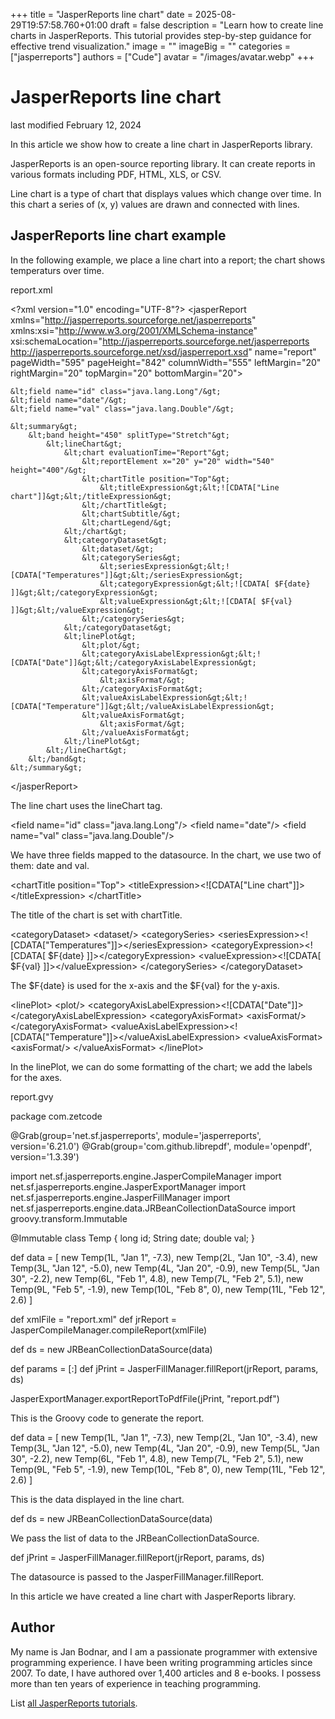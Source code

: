 +++
title = "JasperReports line chart"
date = 2025-08-29T19:57:58.760+01:00
draft = false
description = "Learn how to create line charts in JasperReports. This tutorial provides step-by-step guidance for effective trend visualization."
image = ""
imageBig = ""
categories = ["jasperreports"]
authors = ["Cude"]
avatar = "/images/avatar.webp"
+++

# JasperReports line chart

last modified February 12, 2024 

In this article we show how to create a line chart in JasperReports library.

JasperReports is an open-source reporting library. It can create
reports in various formats including PDF, HTML, XLS, or CSV.

Line chart is a type of chart that displays values which change over time. In
this chart a series of (x, y) values are drawn and connected with lines.

## JasperReports line chart example

In the following example, we place a line chart into a report; the chart shows
temperaturs over time.

report.xml
  

&lt;?xml version="1.0" encoding="UTF-8"?&gt;
&lt;jasperReport xmlns="http://jasperreports.sourceforge.net/jasperreports"
        xmlns:xsi="http://www.w3.org/2001/XMLSchema-instance"
        xsi:schemaLocation="http://jasperreports.sourceforge.net/jasperreports
            http://jasperreports.sourceforge.net/xsd/jasperreport.xsd"
        name="report" pageWidth="595" pageHeight="842" columnWidth="555"
        leftMargin="20" rightMargin="20" topMargin="20" bottomMargin="20"&gt;

    &lt;field name="id" class="java.lang.Long"/&gt;
    &lt;field name="date"/&gt;
    &lt;field name="val" class="java.lang.Double"/&gt;

    &lt;summary&gt;
        &lt;band height="450" splitType="Stretch"&gt;
            &lt;lineChart&gt;
                &lt;chart evaluationTime="Report"&gt;
                    &lt;reportElement x="20" y="20" width="540" height="400"/&gt;
                    &lt;chartTitle position="Top"&gt;
                        &lt;titleExpression&gt;&lt;![CDATA["Line chart"]]&gt;&lt;/titleExpression&gt;
                    &lt;/chartTitle&gt;
                    &lt;chartSubtitle/&gt;
                    &lt;chartLegend/&gt;
                &lt;/chart&gt;
                &lt;categoryDataset&gt;
                    &lt;dataset/&gt;
                    &lt;categorySeries&gt;
                        &lt;seriesExpression&gt;&lt;![CDATA["Temperatures"]]&gt;&lt;/seriesExpression&gt;
                        &lt;categoryExpression&gt;&lt;![CDATA[ $F{date} ]]&gt;&lt;/categoryExpression&gt;
                        &lt;valueExpression&gt;&lt;![CDATA[ $F{val} ]]&gt;&lt;/valueExpression&gt;
                    &lt;/categorySeries&gt;
                &lt;/categoryDataset&gt;
                &lt;linePlot&gt;
                    &lt;plot/&gt;
                    &lt;categoryAxisLabelExpression&gt;&lt;![CDATA["Date"]]&gt;&lt;/categoryAxisLabelExpression&gt;
                    &lt;categoryAxisFormat&gt;
                        &lt;axisFormat/&gt;
                    &lt;/categoryAxisFormat&gt;
                    &lt;valueAxisLabelExpression&gt;&lt;![CDATA["Temperature"]]&gt;&lt;/valueAxisLabelExpression&gt;
                    &lt;valueAxisFormat&gt;
                        &lt;axisFormat/&gt;
                    &lt;/valueAxisFormat&gt;
                &lt;/linePlot&gt;
            &lt;/lineChart&gt;
        &lt;/band&gt;
    &lt;/summary&gt;
&lt;/jasperReport&gt;

The line chart uses the lineChart tag.

&lt;field name="id" class="java.lang.Long"/&gt;
&lt;field name="date"/&gt;
&lt;field name="val" class="java.lang.Double"/&gt;

We have three fields mapped to the datasource. In the chart, we use two of them:
date and val.

&lt;chartTitle position="Top"&gt;
    &lt;titleExpression&gt;&lt;![CDATA["Line chart"]]&gt;&lt;/titleExpression&gt;
&lt;/chartTitle&gt;

The title of the chart is set with chartTitle.

&lt;categoryDataset&gt;
    &lt;dataset/&gt;
    &lt;categorySeries&gt;
        &lt;seriesExpression&gt;&lt;![CDATA["Temperatures"]]&gt;&lt;/seriesExpression&gt;
        &lt;categoryExpression&gt;&lt;![CDATA[ $F{date} ]]&gt;&lt;/categoryExpression&gt;
        &lt;valueExpression&gt;&lt;![CDATA[ $F{val} ]]&gt;&lt;/valueExpression&gt;
    &lt;/categorySeries&gt;
&lt;/categoryDataset&gt;

The $F{date} is used for the x-axis and the $F{val}
for the y-axis.

&lt;linePlot&gt;
    &lt;plot/&gt;
    &lt;categoryAxisLabelExpression&gt;&lt;![CDATA["Date"]]&gt;&lt;/categoryAxisLabelExpression&gt;
    &lt;categoryAxisFormat&gt;
        &lt;axisFormat/&gt;
    &lt;/categoryAxisFormat&gt;
    &lt;valueAxisLabelExpression&gt;&lt;![CDATA["Temperature"]]&gt;&lt;/valueAxisLabelExpression&gt;
    &lt;valueAxisFormat&gt;
        &lt;axisFormat/&gt;
    &lt;/valueAxisFormat&gt;
&lt;/linePlot&gt;

In the linePlot, we can do some formatting of the chart; we add
the labels for the axes.

report.gvy
  

package com.zetcode

@Grab(group='net.sf.jasperreports', module='jasperreports', version='6.21.0')
@Grab(group='com.github.librepdf', module='openpdf', version='1.3.39')

import net.sf.jasperreports.engine.JasperCompileManager
import net.sf.jasperreports.engine.JasperExportManager
import net.sf.jasperreports.engine.JasperFillManager
import net.sf.jasperreports.engine.data.JRBeanCollectionDataSource
import groovy.transform.Immutable

@Immutable
class Temp {
    long id;
    String date;
    double val;
}

def data = [
    new Temp(1L, "Jan 1", -7.3),
    new Temp(2L, "Jan 10", -3.4),
    new Temp(3L, "Jan 12", -5.0),
    new Temp(4L, "Jan 20", -0.9),
    new Temp(5L, "Jan 30", -2.2),
    new Temp(6L, "Feb 1", 4.8),
    new Temp(7L, "Feb 2", 5.1),
    new Temp(9L, "Feb 5", -1.9),
    new Temp(10L, "Feb 8", 0),
    new Temp(11L, "Feb 12", 2.6)
]

def xmlFile = "report.xml"
def jrReport = JasperCompileManager.compileReport(xmlFile)

def ds = new JRBeanCollectionDataSource(data)

def params = [:]
def jPrint = JasperFillManager.fillReport(jrReport, params, ds)

JasperExportManager.exportReportToPdfFile(jPrint, "report.pdf")

This is the Groovy code to generate the report.

def data = [
    new Temp(1L, "Jan 1", -7.3),
    new Temp(2L, "Jan 10", -3.4),
    new Temp(3L, "Jan 12", -5.0),
    new Temp(4L, "Jan 20", -0.9),
    new Temp(5L, "Jan 30", -2.2),
    new Temp(6L, "Feb 1", 4.8),
    new Temp(7L, "Feb 2", 5.1),
    new Temp(9L, "Feb 5", -1.9),
    new Temp(10L, "Feb 8", 0),
    new Temp(11L, "Feb 12", 2.6)
]

This is the data displayed in the line chart.

def ds = new JRBeanCollectionDataSource(data)

We pass the list of data to the JRBeanCollectionDataSource.

def jPrint = JasperFillManager.fillReport(jrReport, params, ds)

The datasource is passed to the JasperFillManager.fillReport.

In this article we have created a line chart with JasperReports library. 

## Author

My name is Jan Bodnar, and I am a passionate programmer with extensive
programming experience. I have been writing programming articles since 2007.
To date, I have authored over 1,400 articles and 8 e-books. I possess more
than ten years of experience in teaching programming.

List [all JasperReports tutorials](/all/#jasper).
